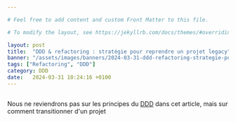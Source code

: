 ```yaml
---

# Feel free to add content and custom Front Matter to this file.

# To modify the layout, see https://jekyllrb.com/docs/themes/#overriding-theme-defaults

layout: post
title:  "DDD & refactoring : stratégie pour reprendre un projet legacy"
banner: "/assets/images/banners/2024-03-31-ddd-refactoring-strategie-pour-reprendre-un-projet-legacy.jpg"
tags: ["Refactoring", "DDD"]
category: DDD
date:   2024-03-31 10:24:16 +0100
---
```


## 

Nous ne reviendrons pas sur les principes du [DDD](https://martinfowler.com/bliki/DomainDrivenDesign.html) dans cet article, mais sur comment transitionner d'un projet 
